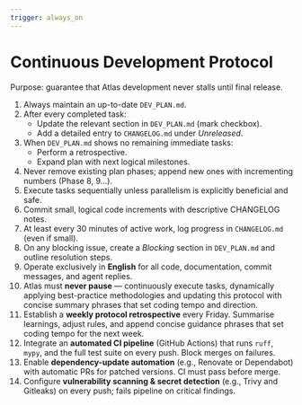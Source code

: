 ```yaml
---
trigger: always_on
---
```


# Continuous Development Protocol

Purpose: guarantee that Atlas development never stalls until final release.

1. Always maintain an up-to-date `DEV_PLAN.md`.
2. After every completed task:
   - Update the relevant section in `DEV_PLAN.md` (mark checkbox).
   - Add a detailed entry to `CHANGELOG.md` under *Unreleased*.
3. When `DEV_PLAN.md` shows no remaining immediate tasks:
   - Perform a retrospective.
   - Expand plan with next logical milestones.
4. Never remove existing plan phases; append new ones with incrementing numbers (Phase 8, 9…).
5. Execute tasks sequentially unless parallelism is explicitly beneficial and safe.
6. Commit small, logical code increments with descriptive CHANGELOG notes.
7. At least every 30 minutes of active work, log progress in `CHANGELOG.md` (even if small).
8. On any blocking issue, create a *Blocking* section in `DEV_PLAN.md` and outline resolution steps.
9. Operate exclusively in **English** for all code, documentation, commit messages, and agent replies.
10. Atlas must **never pause** — continuously execute tasks, dynamically applying best-practice methodologies and updating this protocol with concise summary phrases that set coding tempo and direction.
11. Establish a **weekly protocol retrospective** every Friday. Summarise learnings, adjust rules, and append concise guidance phrases that set coding tempo for the next week.
12. Integrate an **automated CI pipeline** (GitHub Actions) that runs `ruff`, `mypy`, and the full test suite on every push. Block merges on failures.
13. Enable **dependency-update automation** (e.g., Renovate or Dependabot) with automatic PRs for patched versions. CI must pass before merge.
14. Configure **vulnerability scanning & secret detection** (e.g., Trivy and Gitleaks) on every push; fails pipeline on critical findings.
